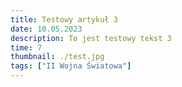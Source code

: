 ```yaml
---
title: Testowy artykuł 3
date: 10.05.2023
description: To jest testowy tekst 3
time: 7
thumbnail: ./test.jpg
tags: ["II Wojna Światowa"]
---
```

